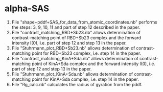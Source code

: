 # alpha-SAS
1. File "shape+pddf+SAS_for_data_from_atomic_coordinates.nb" performs the steps: 3, 9, 10, 11 and part of step 12 described in the paper.
2. File "contrast_matching_RBD+Sb23.nb" allows determination of contrast-matching point of RBD+Sb23 complex and the forward intensity I(0), i.e. part of step 12 and step 13 in the paper.
3. File "Stuhrmann_plot_RBD+Sb23.nb" allows determination of contrast-matching point for RBD+Sb23 complex, i.e. step 14 in the paper.
4. File "contrast_matching_KinA+Sda.nb" allows determination of contrast-matching point of KinA+Sda complex and the forward intensity I(0), i.e. part of step 12 and step 13 in the paper.
5. File "Stuhrmann_plot_KinA+Sda.nb" allows determination of contrast-matching point for KinA+Sda complex, i.e. step 14 in the paper.
6. File "Rg_calc.nb" calculates the radius of gyration from the pddf.
